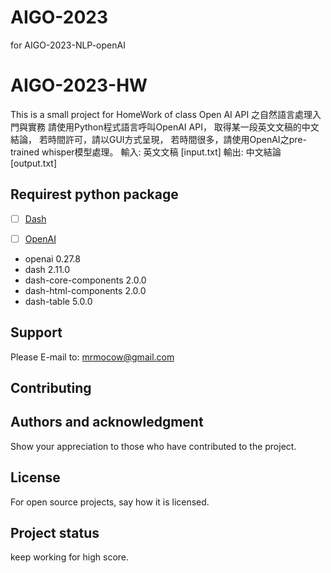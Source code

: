 # AIGO-2023
for  AIGO-2023-NLP-openAI



# AIGO-2023-HW

This is a small project for HomeWork of class Open AI API 之自然語言處理入門與實務
請使用Python程式語言呼叫OpenAI API，
取得某一段英文文稿的中文結論，
若時間許可，請以GUI方式呈現，
若時間很多，請使用OpenAI之pre-trained whisper模型處理。
輸入: 英文文稿 [input.txt]
輸出: 中文結論 [output.txt]


## Requirest python package

- [ ] [Dash](https://dash.plotly.com/)
- [ ] [OpenAI](https://github.com/openai/openai-python)


+ openai                   0.27.8
+ dash                     2.11.0
+ dash-core-components     2.0.0
+ dash-html-components     2.0.0
+ dash-table               5.0.0


## Support
Please E-mail to: mrmocow@gmail.com


## Contributing


## Authors and acknowledgment
Show your appreciation to those who have contributed to the project.

## License
For open source projects, say how it is licensed.

## Project status
keep working for high score.
